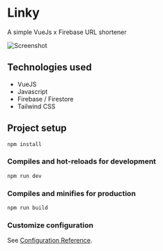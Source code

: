 # Linky
A simple VueJs x Firebase URL shortener

![Screenshot](https://raw.githubusercontent.com/qvacher/linky/master/linky-screenshot.png)

## Technologies used
* VueJS
* Javascript
* Firebase / Firestore
* Tailwind CSS

## Project setup
```
npm install
```

### Compiles and hot-reloads for development
```
npm run dev
```

### Compiles and minifies for production
```
npm run build
```

### Customize configuration
See [Configuration Reference](https://cli.vuejs.org/config/).
